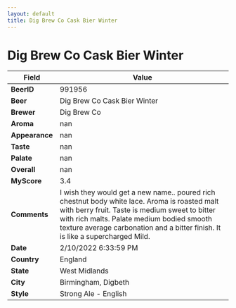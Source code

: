```yaml
---
layout: default
title: Dig Brew Co Cask Bier Winter
---
```


# Dig Brew Co Cask Bier Winter

| Field         | Value     |
|---------------|-----------|
| **BeerID** | 991956 |
| **Beer** | Dig Brew Co Cask Bier Winter |
| **Brewer** | Dig Brew Co |
| **Aroma** | nan |
| **Appearance** | nan |
| **Taste** | nan |
| **Palate** | nan |
| **Overall** | nan |
| **MyScore** | 3.4 |
| **Comments** | I wish they would get a new name.. poured rich chestnut body white lace. Aroma is roasted malt with berry fruit. Taste is medium sweet to bitter with rich malts. Palate medium bodied smooth texture average carbonation and a bitter finish. It is like a supercharged Mild. |
| **Date** | 2/10/2022 6:33:59 PM |
| **Country** | England |
| **State** | West Midlands |
| **City** | Birmingham, Digbeth |
| **Style** | Strong Ale - English |
